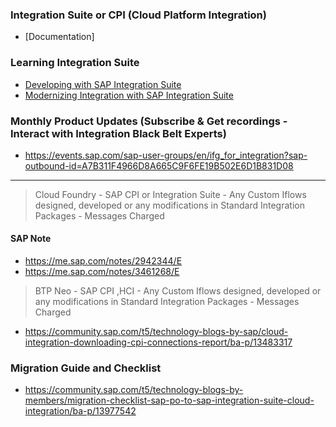 
### Integration Suite or CPI (Cloud Platform Integration)
* [Documentation]

### Learning Integration Suite
* [Developing with SAP Integration Suite](https://learning.sap.com/learning-journeys/developing-with-sap-integration-suite)
* [Modernizing Integration with SAP Integration Suite](https://learning.sap.com/learning-journeys/modernizing-integration-with-sap-integration-suite)

### Monthly Product Updates (Subscribe & Get recordings - Interact with Integration Black Belt Experts)
* https://events.sap.com/sap-user-groups/en/ifg_for_integration?sap-outbound-id=A7B311F4966D8A665C9F6FE19B502E6D1B831D08





---

> Cloud Foundry - SAP CPI or Integration Suite - Any Custom Iflows designed, developed or any modifications in Standard Integration Packages - Messages Charged 

#### SAP Note
* https://me.sap.com/notes/2942344/E
* https://me.sap.com/notes/3461268/E

> BTP Neo - SAP CPI ,HCI - Any Custom Iflows designed, developed or any modifications in Standard Integration Packages - Messages Charged 
* https://community.sap.com/t5/technology-blogs-by-sap/cloud-integration-downloading-cpi-connections-report/ba-p/13483317

### Migration Guide and Checklist
* https://community.sap.com/t5/technology-blogs-by-members/migration-checklist-sap-po-to-sap-integration-suite-cloud-integration/ba-p/13977542

